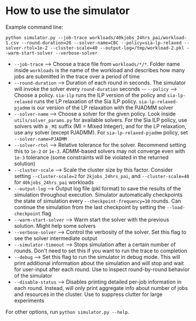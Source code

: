 # How to use the simulator
Example command line: 
```
python simulator.py --job-trace workloads/40kjobs_24hrs_pai/workload-1.csv --round-duration=20 --solver-name=CBC --policy=sia-lp-relaxed --solver-rtol=1e-2 --cluster-scale=40 --output-log=/tmp/workload-2.pkl --warm-start-solver --verbose-solver
```
- `--job-trace` --> Choose a trace file from `workloads/*/*`. Folder name inside `workloads` is the name of the workload and describes how many jobs are submitted in the trace over a period of time
- `--round-duration` --> Duration of each round in seconds. The simulator will invoke the solver every `round-duration` seconds
-- `--policy` --> Choose a policy. `sia-ilp` runs the ILP version of the policy and `sia-lp-relaxed` runs the LP relaxation of the Sia ILP policy. `sia-lp-relaxed-pjadmm` is our version of the LP relaxation with the PJADMM solver
- `--solver-name` --> Choose a solver for the given policy. Look inside `utils/solver_params.py` for available solvers. For the Sia ILP policy, use solvers with a `_MI` suffix (MI = Mixed Integer), and for the LP relaxation, use any solver (except PJADMM). For `sia-lp-relaxed-pjadmm` policy, set `--solver-name=PJADMM`
- `--solver-rtol` --> Relative tolerance for the solver. Recommend setting this to `1e-2` or `1e-3`. ADMM-based solvers may not converge even with `1e-3` tolerance (some constraints will be violated in the returned solution)
- `--cluster-scale` --> Scale the cluster size by this factor. Consider setting `--cluster-scale=2` for `2kjobs_24hrs_pai`, and `--cluster-scale=40` for `40kjobs_24hrs_pai` workloads
- `--output-log` --> Output log file (pkl format) to save the results of the simulation throughout execution. Simulator automatically checkpoints the state of simulation every `--checkpoint-frequency=10` rounds. Can continue the simulation from the last checkpoint by setting the `--load-checkpoint` flag
- `--warm-start-solver` --> Warm start the solver with the previous solution. Might help some solvers
- `--verbose-solver` --> Control the verbosity of the solver. Set this flag to see the solver intermediate output
- `--simulator-timeout` --> Stops simulation after a certain number of rounds. Don't need to set this if you want to run the trace to completion
- `--debug` --> Set this flag to run the simulator in debug mode. This will print additional information about the simulation and will stop and wait for user-input after each round. Use to inspect round-by-round behavior of the simulator
- `--disable-status` --> Disables printing detailed per-job information in each round. Instead, will only print aggregate info about number of jobs and resources in the cluster. Use to suppress clutter for large experiments

For other options, run `python simulator.py --help`.